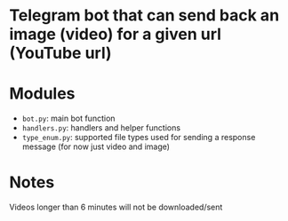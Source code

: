 # Telegram bot that can send back an image (video) for a given url (YouTube url)

# Modules
- ```bot.py```: main bot function
- ```handlers.py```: handlers and helper functions
- ```type_enum.py```: supported file types used for sending a response message (for now just video and image)

# Notes
Videos longer than 6 minutes will not be downloaded/sent